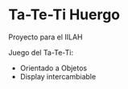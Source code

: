 # Ta-Te-Ti Huergo
Proyecto para el IILAH

Juego del Ta-Te-Ti:
- Orientado a Objetos
- Display intercambiable
